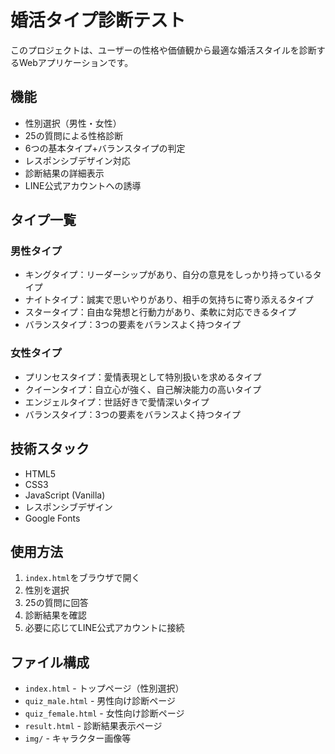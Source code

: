 # 婚活タイプ診断テスト

このプロジェクトは、ユーザーの性格や価値観から最適な婚活スタイルを診断するWebアプリケーションです。

## 機能

- 性別選択（男性・女性）
- 25の質問による性格診断
- 6つの基本タイプ+バランスタイプの判定
- レスポンシブデザイン対応
- 診断結果の詳細表示
- LINE公式アカウントへの誘導

## タイプ一覧

### 男性タイプ
- キングタイプ：リーダーシップがあり、自分の意見をしっかり持っているタイプ
- ナイトタイプ：誠実で思いやりがあり、相手の気持ちに寄り添えるタイプ
- スタータイプ：自由な発想と行動力があり、柔軟に対応できるタイプ
- バランスタイプ：3つの要素をバランスよく持つタイプ

### 女性タイプ
- プリンセスタイプ：愛情表現として特別扱いを求めるタイプ
- クイーンタイプ：自立心が強く、自己解決能力の高いタイプ
- エンジェルタイプ：世話好きで愛情深いタイプ
- バランスタイプ：3つの要素をバランスよく持つタイプ

## 技術スタック

- HTML5
- CSS3
- JavaScript (Vanilla)
- レスポンシブデザイン
- Google Fonts

## 使用方法

1. `index.html`をブラウザで開く
2. 性別を選択
3. 25の質問に回答
4. 診断結果を確認
5. 必要に応じてLINE公式アカウントに接続

## ファイル構成

- `index.html` - トップページ（性別選択）
- `quiz_male.html` - 男性向け診断ページ
- `quiz_female.html` - 女性向け診断ページ
- `result.html` - 診断結果表示ページ
- `img/` - キャラクター画像等 
